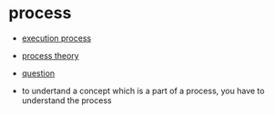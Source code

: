 # process

- [execution process](execution-process)
- [process theory](process-theory)
- [question](question)

- to undertand a concept which is a part of a process, you have to understand the process

